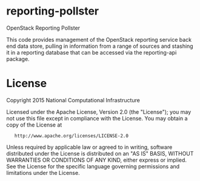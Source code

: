 # reporting-pollster
OpenStack Reporting Pollster

This code provides management of the OpenStack reporting service back end data store, pulling in information from a range of sources and stashing it in a reporting database that can be accessed via the reporting-api package.

# License

Copyright 2015 National Computational Infrastructure

   Licensed under the Apache License, Version 2.0 (the "License");
   you may not use this file except in compliance with the License.
   You may obtain a copy of the License at

       http://www.apache.org/licenses/LICENSE-2.0

   Unless required by applicable law or agreed to in writing, software
   distributed under the License is distributed on an "AS IS" BASIS,
   WITHOUT WARRANTIES OR CONDITIONS OF ANY KIND, either express or implied.
   See the License for the specific language governing permissions and
   limitations under the License.

